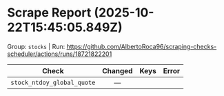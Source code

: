 # Scrape Report (2025-10-22T15:45:05.849Z)

Group: `stocks`  |  Run: https://github.com/AlbertoRoca96/scraping-checks-scheduler/actions/runs/18721822201

| Check | Changed | Keys | Error |
|---|:---:|:--|:--|
| `stock_ntdoy_global_quote` | — |  |  |
